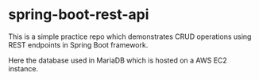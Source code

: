 # spring-boot-rest-api

This is a simple practice repo which demonstrates CRUD operations using REST endpoints in Spring Boot framework.

Here the database used in MariaDB which is hosted on a AWS EC2 instance.
